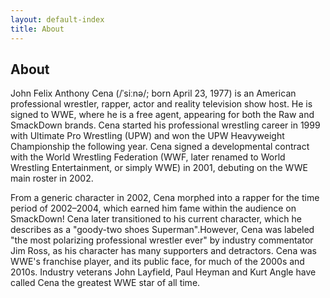 ```yaml
---
layout: default-index
title: About
---
```


## About

John Felix Anthony Cena (/ˈsiːnə/; born April 23, 1977) is an American professional wrestler, rapper, actor and reality television show host. He is signed to WWE, where he is a free agent, appearing for both the Raw and SmackDown brands. Cena started his professional wrestling career in 1999 with Ultimate Pro Wrestling (UPW) and won the UPW Heavyweight Championship the following year. Cena signed a developmental contract with the World Wrestling Federation (WWF, later renamed to World Wrestling Entertainment, or simply WWE) in 2001, debuting on the WWE main roster in 2002.

From a generic character in 2002, Cena morphed into a rapper for the time period of 2002–2004, which earned him fame within the audience on SmackDown! Cena later transitioned to his current character, which he describes as a "goody-two shoes Superman".However, Cena was labeled "the most polarizing professional wrestler ever" by industry commentator Jim Ross, as his character has many supporters and detractors. Cena was WWE's franchise player, and its public face, for much of the 2000s and 2010s. Industry veterans John Layfield, Paul Heyman and Kurt Angle have called Cena the greatest WWE star of all time.